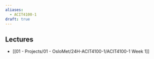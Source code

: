 ```yaml
---
aliases:
  - ACIT4100-1
draft: true
---
```

## Lectures
- [[01 - Projects/01 - OsloMet/24H-ACIT4100-1/ACIT4100-1 Week 1]]